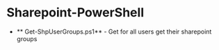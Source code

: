 # Sharepoint-PowerShell

* ** 	Get-ShpUserGroups.ps1** - Get for all users get their sharepoint groups
